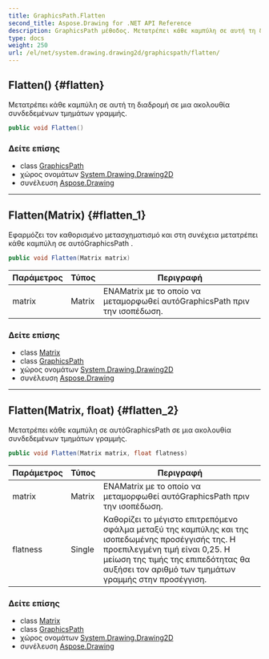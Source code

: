 ```yaml
---
title: GraphicsPath.Flatten
second_title: Aspose.Drawing for .NET API Reference
description: GraphicsPath μέθοδος. Μετατρέπει κάθε καμπύλη σε αυτή τη διαδρομή σε μια ακολουθία συνδεδεμένων τμημάτων γραμμής.
type: docs
weight: 250
url: /el/net/system.drawing.drawing2d/graphicspath/flatten/
---
```

## Flatten() {#flatten}

Μετατρέπει κάθε καμπύλη σε αυτή τη διαδρομή σε μια ακολουθία συνδεδεμένων τμημάτων γραμμής.

```csharp
public void Flatten()
```

### Δείτε επίσης

* class [GraphicsPath](../)
* χώρος ονομάτων [System.Drawing.Drawing2D](../../graphicspath/)
* συνέλευση [Aspose.Drawing](../../../)

---

## Flatten(Matrix) {#flatten_1}

Εφαρμόζει τον καθορισμένο μετασχηματισμό και στη συνέχεια μετατρέπει κάθε καμπύλη σε αυτόGraphicsPath .

```csharp
public void Flatten(Matrix matrix)
```

| Παράμετρος | Τύπος | Περιγραφή |
| --- | --- | --- |
| matrix | Matrix | ΕΝΑMatrix με το οποίο να μεταμορφωθεί αυτόGraphicsPath πριν την ισοπέδωση. |

### Δείτε επίσης

* class [Matrix](../../matrix/)
* class [GraphicsPath](../)
* χώρος ονομάτων [System.Drawing.Drawing2D](../../graphicspath/)
* συνέλευση [Aspose.Drawing](../../../)

---

## Flatten(Matrix, float) {#flatten_2}

Μετατρέπει κάθε καμπύλη σε αυτόGraphicsPath σε μια ακολουθία συνδεδεμένων τμημάτων γραμμής.

```csharp
public void Flatten(Matrix matrix, float flatness)
```

| Παράμετρος | Τύπος | Περιγραφή |
| --- | --- | --- |
| matrix | Matrix | ΕΝΑMatrix με το οποίο να μεταμορφωθεί αυτόGraphicsPath πριν την ισοπέδωση. |
| flatness | Single | Καθορίζει το μέγιστο επιτρεπόμενο σφάλμα μεταξύ της καμπύλης και της ισοπεδωμένης προσέγγισής της. Η προεπιλεγμένη τιμή είναι 0,25. Η μείωση της τιμής της επιπεδότητας θα αυξήσει τον αριθμό των τμημάτων γραμμής στην προσέγγιση. |

### Δείτε επίσης

* class [Matrix](../../matrix/)
* class [GraphicsPath](../)
* χώρος ονομάτων [System.Drawing.Drawing2D](../../graphicspath/)
* συνέλευση [Aspose.Drawing](../../../)


